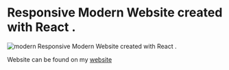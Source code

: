 # Responsive Modern Website created with React .

![modern](https://user-images.githubusercontent.com/73038209/147880110-12585c0e-eaad-4ca1-aca1-0ed26a727ae9.png)
Responsive Modern Website created with React .

Website can be found on my [website](https://inspiring-shannon-7f76bc.netlify.app/)
